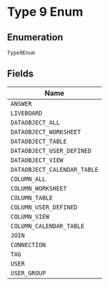 
# Type 9 Enum

## Enumeration

`Type9Enum`

## Fields

| Name |
|  --- |
| `ANSWER` |
| `LIVEBOARD` |
| `DATAOBJECT_ALL` |
| `DATAOBJECT_WORKSHEET` |
| `DATAOBJECT_TABLE` |
| `DATAOBJECT_USER_DEFINED` |
| `DATAOBJECT_VIEW` |
| `DATAOBJECT_CALENDAR_TABLE` |
| `COLUMN_ALL` |
| `COLUMN_WORKSHEET` |
| `COLUMN_TABLE` |
| `COLUMN_USER_DEFINED` |
| `COLUMN_VIEW` |
| `COLUMN_CALENDAR_TABLE` |
| `JOIN` |
| `CONNECTION` |
| `TAG` |
| `USER` |
| `USER_GROUP` |

